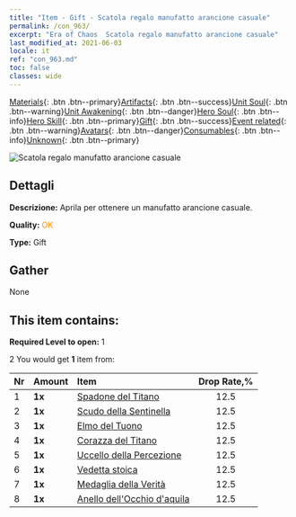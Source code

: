 ```yaml
---
title: "Item - Gift - Scatola regalo manufatto arancione casuale"
permalink: /con_963/
excerpt: "Era of Chaos  Scatola regalo manufatto arancione casuale"
last_modified_at: 2021-06-03
locale: it
ref: "con_963.md"
toc: false
classes: wide
---
```

 [Materials](/ItemsIT/){: .btn .btn--primary}[Artifacts](/ItemsIT/Artifacts/){: .btn .btn--success}[Unit Soul](/ItemsIT/UnitSoul/){: .btn .btn--warning}[Unit Awakening](/ItemsIT/UnitAwakening/){: .btn .btn--danger}[Hero Soul](/ItemsIT/HeroSoul/){: .btn .btn--info}[Hero Skill](/ItemsIT/HeroSkill/){: .btn .btn--primary}[Gift](/ItemsIT/Gift/){: .btn .btn--success}[Event related](/ItemsIT/Events/){: .btn .btn--warning}[Avatars](/ItemsIT/Avatars/){: .btn .btn--danger}[Consumables](/ItemsIT/Consumables/){: .btn .btn--info}[Unknown](/ItemsIT/Unknown/){: .btn .btn--primary}

 ![Scatola regalo manufatto arancione casuale](/images/t/i_907046.png)

## Dettagli
 **Descrizione:** Aprila per ottenere un manufatto arancione casuale.

 **Quality:** <span style="color: #FF8C00">OK</span>

 **Type:** Gift

## Gather

  None

## This item contains:

 **Required Level to open:** 1

 2 You would get **1** item  from:

  | Nr | Amount |     Item    | Drop Rate,% |
  |:---|:-------|:------------|:---------:|
  | 1 |  **1x** | [Spadone del Titano](/ItemsIT/art_156/) | 12.5 | 
  | 2 |  **1x** | [Scudo della Sentinella](/ItemsIT/art_157/) | 12.5 | 
  | 3 |  **1x** | [Elmo del Tuono](/ItemsIT/art_158/) | 12.5 | 
  | 4 |  **1x** | [Corazza del Titano](/ItemsIT/art_159/) | 12.5 | 
  | 5 |  **1x** | [Uccello della Percezione](/ItemsIT/art_132/) | 12.5 | 
  | 6 |  **1x** | [Vedetta stoica](/ItemsIT/art_133/) | 12.5 | 
  | 7 |  **1x** | [Medaglia della Verità](/ItemsIT/art_134/) | 12.5 | 
  | 8 |  **1x** | [Anello dell'Occhio d'aquila](/ItemsIT/art_135/) | 12.5 | 
